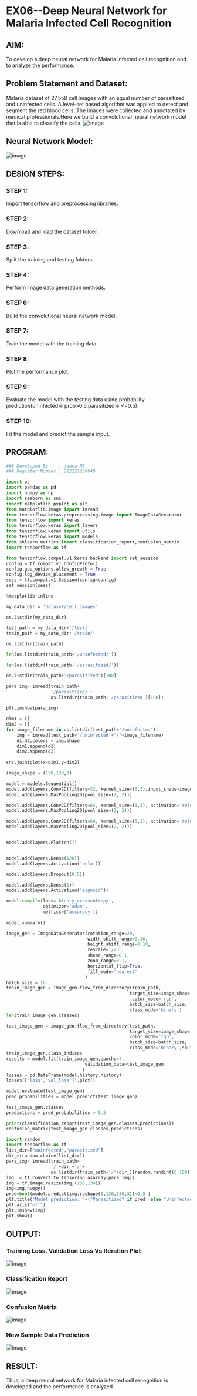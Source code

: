# EX06--Deep Neural Network for Malaria Infected Cell Recognition

## AIM:

To develop a deep neural network for Malaria infected cell recognition and to analyze the performance.

## Problem Statement and Dataset:
Malaria dataset of 27,558 cell images with an equal number of parasitized and uninfected cells. A level-set based algorithm was applied to detect and segment the red blood cells. The images were collected and annotated by medical professionals.Here we build a convolutional neural network model that is able to classify the cells.
![image](https://github.com/NITHISH74/malaria-cell-recognition/assets/94164665/31067447-45e0-4100-8412-60ba20457615)

## Neural Network Model:

![image](https://github.com/NITHISH74/malaria-cell-recognition/assets/94164665/4c16630b-3aa1-4d1c-b485-c4458261d575)
## DESIGN STEPS:

### STEP 1:
Import tensorflow and preprocessing libraries.

### STEP 2:
Download and load the dataset folder.

### STEP 3:
Split the training and testing folders.

### STEP 4:
Perform image data generation methods.

### STEP 6:
Build the convolutional neural network model.

### STEP 7:
Train the model with the training data.

### STEP 8:
Plot the performance plot.

### STEP 9:
Evaluate the model with the testing data using probability prediction(uninfected-> prob>0.5,parasitized-> <=0.5).

### STEP 10:
Fit the model and predict the sample input.

## PROGRAM:
```python
### Developed By    : jeeva MS
### Register Number : 212221230040
```
```python
import os
import pandas as pd
import numpy as np
import seaborn as sns
import matplotlib.pyplot as plt
from matplotlib.image import imread
from tensorflow.keras.preprocessing.image import ImageDataGenerator
from tensorflow import keras
from tensorflow.keras import layers
from tensorflow.keras import utils
from tensorflow.keras import models
from sklearn.metrics import classification_report,confusion_matrix
import tensorflow as tf

from tensorflow.compat.v1.keras.backend import set_session
config = tf.compat.v1.ConfigProto()
config.gpu_options.allow_growth = True 
config.log_device_placement = True 
sess = tf.compat.v1.Session(config=config)
set_session(sess)

%matplotlib inline

my_data_dir = 'dataset/cell_images'

os.listdir(my_data_dir)

test_path = my_data_dir+'/test/'
train_path = my_data_dir+'/train/'

os.listdir(train_path)

len(os.listdir(train_path+'/uninfected/'))

len(os.listdir(train_path+'/parasitized/'))

os.listdir(train_path+'/parasitized')[100]

para_img= imread(train_path+
                 '/parasitized/'+
                 os.listdir(train_path+'/parasitized')[100])
                 
plt.imshow(para_img)

dim1 = []
dim2 = []
for image_filename in os.listdir(test_path+'/uninfected'):
    img = imread(test_path+'/uninfected'+'/'+image_filename)
    d1,d2,colors = img.shape
    dim1.append(d1)
    dim2.append(d2)
    
sns.jointplot(x=dim1,y=dim2)

image_shape = (130,130,3)

model = models.Sequential()
model.add(layers.Conv2D(filters=32, kernel_size=(3,3),input_shape=image_shape, activation='relu',))
model.add(layers.MaxPooling2D(pool_size=(2, 2)))

model.add(layers.Conv2D(filters=64, kernel_size=(3,3), activation='relu',))
model.add(layers.MaxPooling2D(pool_size=(2, 2)))

model.add(layers.Conv2D(filters=64, kernel_size=(3,3), activation='relu',))
model.add(layers.MaxPooling2D(pool_size=(2, 2)))


model.add(layers.Flatten())


model.add(layers.Dense(128))
model.add(layers.Activation('relu'))

model.add(layers.Dropout(0.5))

model.add(layers.Dense(1))
model.add(layers.Activation('sigmoid'))

model.compile(loss='binary_crossentropy',
              optimizer='adam',
              metrics=['accuracy'])
              
model.summary()

image_gen = ImageDataGenerator(rotation_range=20, 
                               width_shift_range=0.10, 
                               height_shift_range=0.10, 
                               rescale=1/255, 
                               shear_range=0.1, 
                               zoom_range=0.1, 
                               horizontal_flip=True, 
                               fill_mode='nearest'
                              )
batch_size = 16
train_image_gen = image_gen.flow_from_directory(train_path,
                                               target_size=image_shape[:2],
                                                color_mode='rgb',
                                               batch_size=batch_size,
                                               class_mode='binary')
len(train_image_gen.classes)

test_image_gen = image_gen.flow_from_directory(test_path,
                                               target_size=image_shape[:2],
                                               color_mode='rgb',
                                               batch_size=batch_size,
                                               class_mode='binary',shuffle=False)
train_image_gen.class_indices
results = model.fit(train_image_gen,epochs=4,
                              validation_data=test_image_gen
                             )
losses = pd.DataFrame(model.history.history)
losses[['loss','val_loss']].plot()

model.evaluate(test_image_gen)
pred_probabilities = model.predict(test_image_gen)

test_image_gen.classes
predictions = pred_probabilities > 0.5

print(classification_report(test_image_gen.classes,predictions))
confusion_matrix(test_image_gen.classes,predictions)

import random
import tensorflow as tf
list_dir=["uninfected","parasitized"]
dir_=(random.choice(list_dir))
para_img= imread(train_path+
                 '/'+dir_+'/'+
                 os.listdir(train_path+'/'+dir_)[random.randint(0,100)])
img  = tf.convert_to_tensor(np.asarray(para_img))
img = tf.image.resize(img,(130,130))
img=img.numpy()
pred=bool(model.predict(img.reshape(1,130,130,3))<0.5 )
plt.title("Model prediction: "+("Parasitized" if pred  else "Uninfected")+"\nActual Value: "+str(dir_))
plt.axis("off")
plt.imshow(img)
plt.show()
```

## OUTPUT:

### Training Loss, Validation Loss Vs Iteration Plot
![image](https://github.com/NITHISH74/malaria-cell-recognition/assets/94164665/42513d6f-1c23-448b-b719-b4106bd706f4)

### Classification Report

![image](https://github.com/NITHISH74/malaria-cell-recognition/assets/94164665/5ec447d4-fa8c-4fac-a826-da459e1e2aad)

### Confusion Matrix

![image](dlexp8.1.jpg)

### New Sample Data Prediction
![image](dlexp8.2.jpg)


## RESULT:
Thus, a deep neural network for Malaria infected cell recognition is developed and the performance is analyzed.
